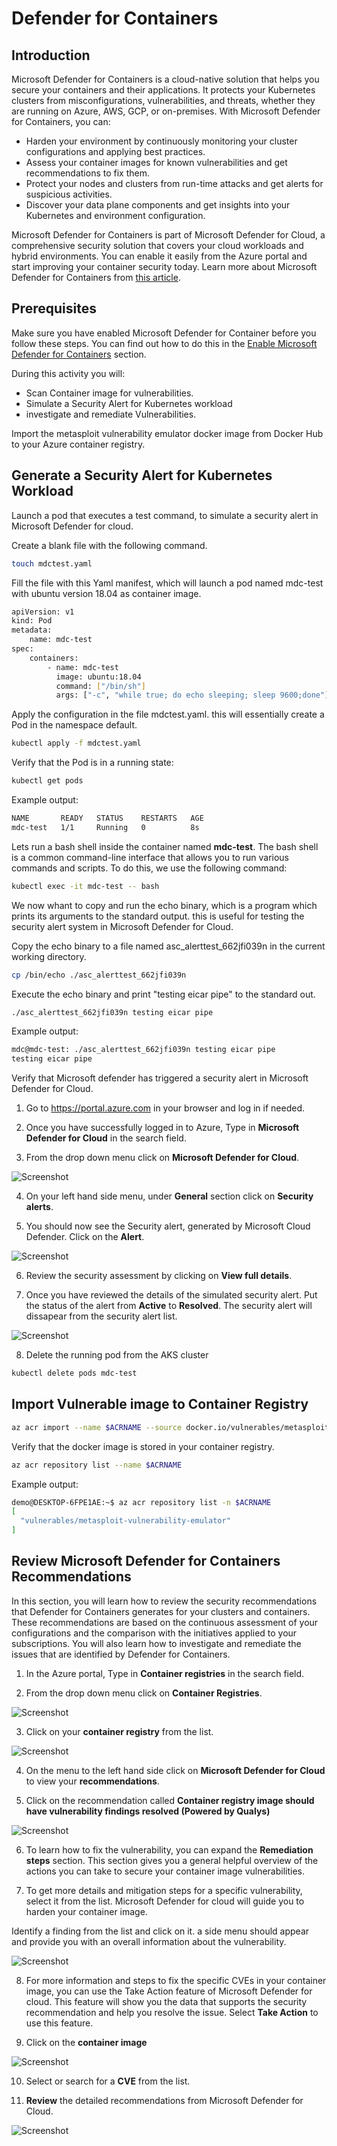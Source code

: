 # Defender for Containers


## Introduction

Microsoft Defender for Containers is a cloud-native solution that helps you secure your containers and their applications. It protects your Kubernetes clusters from misconfigurations, vulnerabilities, and threats, whether they are running on Azure, AWS, GCP, or on-premises. With Microsoft Defender for Containers, you can:

- Harden your environment by continuously monitoring your cluster configurations and applying best practices.
- Assess your container images for known vulnerabilities and get recommendations to fix them.
- Protect your nodes and clusters from run-time attacks and get alerts for suspicious activities.
- Discover your data plane components and get insights into your Kubernetes and environment configuration.

Microsoft Defender for Containers is part of Microsoft Defender for Cloud, a comprehensive security solution that covers your cloud workloads and hybrid environments. You can enable it easily from the Azure portal and start improving your container security today. Learn more about Microsoft Defender for Containers from [this article](https://learn.microsoft.com/en-us/azure/defender-for-cloud/defender-for-containers-introduction).

## Prerequisites

Make sure you have enabled Microsoft Defender for Container before you follow these steps. You can find out how to do this in the [Enable Microsoft Defender for Containers](https://github.com/pelithne/AKS-security-basics/blob/main/Identity-and-access-mgmt.md#23-enable-microsoft-defender-for-containers) section. 

During this activity you will:

* Scan Container image for vulnerabilities.
* Simulate a Security Alert for Kubernetes workload
* investigate and remediate Vulnerabilities.

Import the metasploit vulnerability emulator docker image from Docker Hub to your Azure container registry.

## Generate a Security Alert for Kubernetes Workload


Launch a pod that executes a test command, to simulate a security alert in Microsoft Defender for cloud.

Create a blank file with the following command.

````bash
touch mdctest.yaml
````

Fill the file with this Yaml manifest, which will launch a pod named mdc-test with ubuntu version 18.04 as container image.

````bash
apiVersion: v1
kind: Pod
metadata:
    name: mdc-test
spec:
    containers:
        - name: mdc-test
          image: ubuntu:18.04
          command: ["/bin/sh"]
          args: ["-c", "while true; do echo sleeping; sleep 9600;done"]

````
Apply the configuration in the file mdctest.yaml. this will essentially create a Pod in the namespace default.

````bash
kubectl apply -f mdctest.yaml
````

Verify that the Pod is in a running state:

````bash
kubectl get pods 
````

Example output:

````bash
NAME       READY   STATUS    RESTARTS   AGE
mdc-test   1/1     Running   0          8s
````
Lets run a bash shell inside the container named **mdc-test**. The bash shell is a common command-line interface that allows you to run various commands and scripts. To do this, we use the following command:

````bash
kubectl exec -it mdc-test -- bash
````
We now whant to copy and run the echo binary, which is a program which prints its arguments to the standard output. this is useful for testing the security alert system in Microsoft Defender for Cloud.

Copy the echo binary to a file named asc_alerttest_662jfi039n in the current working directory.

````bash
cp /bin/echo ./asc_alerttest_662jfi039n
````
Execute the echo binary and print "testing eicar pipe" to the standard out.

````bash
./asc_alerttest_662jfi039n testing eicar pipe
````
Example output:

````bash
mdc@mdc-test: ./asc_alerttest_662jfi039n testing eicar pipe
testing eicar pipe
````
Verify that Microsoft defender has triggered a security alert in Microsoft Defender for Cloud.

1) Go to https://portal.azure.com in your browser and log in if needed.

2) Once you have successfully logged in to Azure, Type in **Microsoft Defender for Cloud** in the search field. 
3) From the drop down menu click on  **Microsoft Defender for Cloud**.

![Screenshot](/images/mdc-step1.png)

4) On your left hand side menu, under **General** section click on **Security alerts**.

5) You should now see the Security alert, generated by Microsoft Cloud Defender. Click on the **Alert**. 

![Screenshot](/images/mdc-step-asc-1.png)

6) Review the security assessment by clicking on **View full details**.

7) Once you have reviewed the details of the simulated security alert. Put the status of the alert from **Active** to **Resolved**. The security alert will dissapear from the security alert list.

![Screenshot](/images/mdc-step-asc-1-2.png)

8) Delete the running pod from the AKS cluster

````bash
kubectl delete pods mdc-test
````

## Import Vulnerable image to Container Registry

````bash
az acr import --name $ACRNAME --source docker.io/vulnerables/metasploit-vulnerability-emulator
````
Verify that the docker image is stored in your container registry.

````bash
az acr repository list --name $ACRNAME
````

Example output:
````bash
demo@DESKTOP-6FPE1AE:~$ az acr repository list -n $ACRNAME
[
  "vulnerables/metasploit-vulnerability-emulator"
]
````

## Review Microsoft Defender for Containers Recommendations

 In this section, you will learn how to review the security recommendations that Defender for Containers generates for your clusters and containers. These recommendations are based on the continuous assessment of your configurations and the comparison with the initiatives applied to your subscriptions. You will also learn how to investigate and remediate the issues that are identified by Defender for Containers.

1) In the Azure portal, Type in **Container registries** in the search field.

2) From the drop down menu click on  **Container Registries**.

![Screenshot](/images/Slide3.PNG)

3) Click on your **container registry** from the list.

![Screenshot](/images/Slide4.PNG)

4) On the menu to the left hand side click on **Microsoft Defender for Cloud** to view your **recommendations**.

5) Click on the recommendation called **Container registry image should have vulnerability findings resolved (Powered by Qualys)**

![Screenshot](/images/Slide5.PNG)

6) To learn how to fix the vulnerability, you can expand the **Remediation steps** section. This section gives you a general helpful overview of the actions you can take to secure your container image vulnerabilities.

7) To get more details and mitigation steps for a specific vulnerability, select it from the list. Microsoft Defender for cloud will guide you to harden your container image.

Identify a finding from the list and click on it. a side menu should appear and provide you with an overall information about the vulnerability. 

![Screenshot](/images/Slide6.PNG)

8) For more information and steps to fix the specific CVEs in your container image, you can use the Take Action feature of Microsoft Defender for cloud. This feature will show you the data that supports the security recommendation and help you resolve the issue. Select **Take Action** to use this feature.


9) Click on the **container image**

![Screenshot](/images/Slide7.PNG)

10) Select or search for a **CVE** from the list.

11) **Review** the detailed recommendations from Microsoft Defender for Cloud.

![Screenshot](/images/Slide8.PNG)
